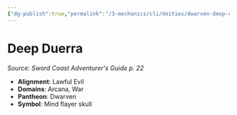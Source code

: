 ```yaml
---
{"dg-publish":true,"permalink":"/3-mechanics/cli/deities/dwarven-deep-duerra-scag/","tags":["ttrpg-cli/compendium/src/5e/scag","ttrpg-cli/deity/dwarven","ttrpg-cli/domain/arcana","ttrpg-cli/domain/war"],"noteIcon":""}
---
```


# Deep Duerra
*Source: Sword Coast Adventurer's Guide p. 22* 

- **Alignment**: Lawful Evil
- **Domains**: Arcana, War
- **Pantheon**: Dwarven
- **Symbol**: Mind flayer skull